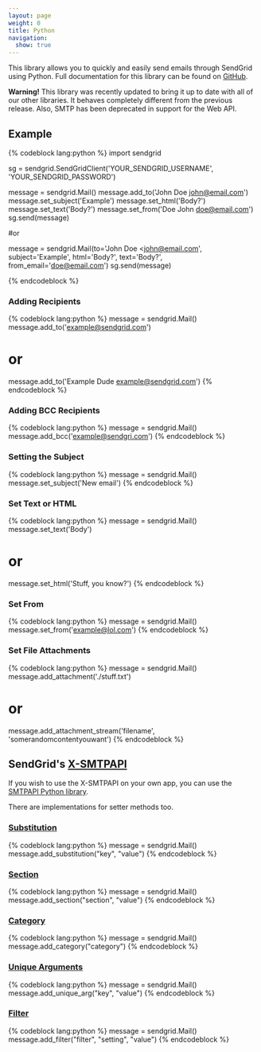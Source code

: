 ```yaml
---
layout: page
weight: 0
title: Python
navigation:
  show: true
---
```


This library allows you to quickly and easily send emails through SendGrid using Python. Full documentation for this library can be found on <a href='http://github.com/sendgrid/sendgrid-python'>GitHub</a>.


**Warning!** This library was recently updated to bring it up to date with all of our other libraries. It behaves completely different from the previous release. Also, SMTP has been deprecated in support for the Web API.


## Example

{% codeblock lang:python %}
import sendgrid

sg = sendgrid.SendGridClient('YOUR_SENDGRID_USERNAME', 'YOUR_SENDGRID_PASSWORD')

message = sendgrid.Mail()
message.add_to('John Doe <john@email.com>')
message.set_subject('Example')
message.set_html('Body?')
message.set_text('Body?')
message.set_from('Doe John <doe@email.com>')
sg.send(message)

#or

message = sendgrid.Mail(to='John Doe <john@email.com', subject='Example', html='Body?', text='Body?', from_email='doe@email.com')
sg.send(message)

{% endcodeblock %}

### Adding Recipients

{% codeblock lang:python %}
message = sendgrid.Mail()
message.add_to('example@sendgrid.com')
# or
message.add_to('Example Dude <example@sendgrid.com>')
{% endcodeblock %}

### Adding BCC Recipients

{% codeblock lang:python %}
message = sendgrid.Mail()
message.add_bcc('example@sendgri.com')
{% endcodeblock %}

### Setting the Subject

{% codeblock lang:python %}
message = sendgrid.Mail()
message.set_subject('New email')
{% endcodeblock %}

### Set Text or HTML

{% codeblock lang:python %}
message = sendgrid.Mail()
message.set_text('Body')
# or
message.set_html('<html><body>Stuff, you know?</body></html>')
{% endcodeblock %}

### Set From

{% codeblock lang:python %}
message = sendgrid.Mail()
message.set_from('example@lol.com')
{% endcodeblock %}

### Set File Attachments

{% codeblock lang:python %}
message = sendgrid.Mail()
message.add_attachment('./stuff.txt')
# or
message.add_attachment_stream('filename', 'somerandomcontentyouwant')
{% endcodeblock %}

## SendGrid's  [X-SMTPAPI](http://sendgrid.com/docs/API_Reference/SMTP_API/)

If you wish to use the X-SMTPAPI on your own app, you can use the [SMTPAPI Python library](https://github.com/sendgrid/smtpapi-python).

There are implementations for setter methods too.

### [Substitution](http://sendgrid.com/docs/API_Reference/SMTP_API/substitution_tags.html)

{% codeblock lang:python %}
message = sendgrid.Mail()
message.add_substitution("key", "value")
{% endcodeblock %}

### [Section](http://sendgrid.com/docs/API_Reference/SMTP_API/section_tags.html)

{% codeblock lang:python %}
message = sendgrid.Mail()
message.add_section("section", "value")
{% endcodeblock %}

### [Category](http://sendgrid.com/docs/Delivery_Metrics/categories.html)

{% codeblock lang:python %}
message = sendgrid.Mail()
message.add_category("category")
{% endcodeblock %}

### [Unique Arguments](http://sendgrid.com/docs/API_Reference/SMTP_API/unique_arguments.html)

{% codeblock lang:python %}
message = sendgrid.Mail()
message.add_unique_arg("key", "value")
{% endcodeblock %}

### [Filter](http://sendgrid.com/docs/API_Reference/SMTP_API/apps.html)

{% codeblock lang:python %}
message = sendgrid.Mail()
message.add_filter("filter", "setting", "value")
{% endcodeblock %}